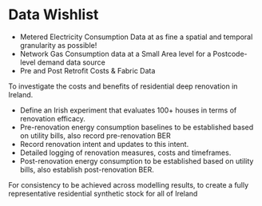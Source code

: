 # Data Wishlist

- Metered Electricity Consumption Data at as fine a spatial and temporal granularity as possible!
- Network Gas Consumption data at a Small Area level for a Postcode-level demand data source
- Pre and Post Retrofit Costs & Fabric Data

To investigate the costs and benefits of residential deep renovation in Ireland.
- Define an Irish experiment that evaluates 100+ houses in terms of renovation efficacy.
- Pre-renovation energy consumption baselines to be established based on utility bills, also record pre-renovation BER
- Record renovation intent and updates to this intent.
- Detailed logging of renovation measures, costs and timeframes.
- Post-renovation energy consumption to be established based on utility bills, also establish post-renovation BER.

For consistency to be achieved across modelling results, to create a fully representative residential synthetic stock for all of Ireland
